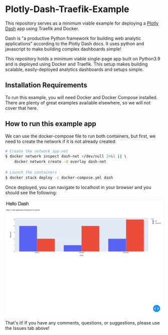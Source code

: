 # Plotly-Dash-Traefik-Example

This repository serves as a minimum viable example for deploying a [Plotly Dash][1] app using Traefik and Docker.

Dash is "a productive Python framework for building web analytic applications" according to the Plotly Dash docs. It uses python and javascript to make building complex dashboards simple!

This repository holds a minimum viable single-page app built on Python3.9 and is deployed using Docker and Traefik. This setup makes building scalable, easily-deployed analytics dashboards and setups simple.

## Installation Requirements

To run this example, you will need Docker and Docker Compose installed. There are plenty of great examples available elsewhere, so we will not cover that here.

## How to run this example app

We can use the docker-compose file to run both containers, but first, we need to create the network if it is not already created:

```sh
# Create the network app-net
$ docker network inspect dash-net >/dev/null 2>&1 || \ 
    docker network create -d overlay dash-net

# Launch the containers
$ docker stack deploy -c docker-compose.yml dash
```

Once deployed, you can navigate to localhost in your browser and you should see the following:

![Screen Capture](/assets/localhost.png)


That's it! If you have any comments, questions, or suggestions, please use the Issues tab above!


[1]: https://plotly.com/dash/